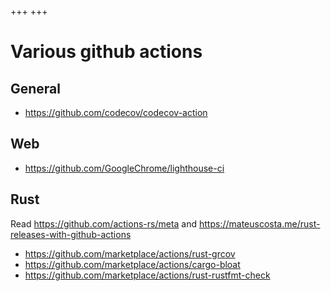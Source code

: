 +++
+++

# Various github actions

## General

- https://github.com/codecov/codecov-action

## Web

- https://github.com/GoogleChrome/lighthouse-ci

## Rust

Read https://github.com/actions-rs/meta and https://mateuscosta.me/rust-releases-with-github-actions

- https://github.com/marketplace/actions/rust-grcov
- https://github.com/marketplace/actions/cargo-bloat
- https://github.com/marketplace/actions/rust-rustfmt-check

